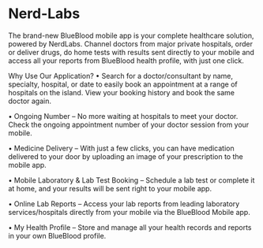 # Nerd-Labs
The brand-new BlueBlood mobile app is your complete healthcare solution, powered by NerdLabs. Channel doctors from major private hospitals, order or deliver drugs, do home tests with results sent directly to your mobile and access all your reports from BlueBlood health profile, with just one click.

Why Use Our Application?
•	Search for a doctor/consultant by name, specialty, hospital, or date to easily book an appointment at a range of hospitals on the island. View your booking history and book the same doctor again. 

•	Ongoing Number – No more waiting at hospitals to meet your doctor. Check the ongoing appointment number of your doctor session from your mobile.

•	Medicine Delivery – With just a few clicks, you can have medication delivered to your door by uploading an image of your prescription to the mobile app.

•	Mobile Laboratory & Lab Test Booking – Schedule a lab test or complete it at home, and your results will be sent right to your mobile app.

•	Online Lab Reports – Access your lab reports from leading laboratory services/hospitals directly from your mobile via the BlueBlood Mobile app.

•	My Health Profile – Store and manage all your health records and reports in your own BlueBlood profile. 

